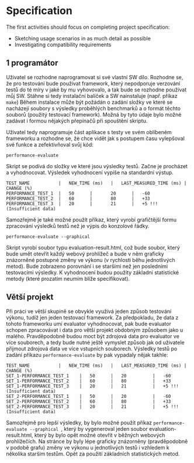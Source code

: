 # Specification

The first activities should focus on completing project specification:

- Sketching usage scenarios in as much detail as possible
- Investigating compatibility requirements

## 1 programátor
Uživatel se rozhodne naprogramovat si své vlastní SW dílo.
Rozhodne se, že pro testování bude používat framework, který nepodporuje verzování testů do té míry v jaké by mu vyhovovalo,
a tak bude se rozhodne používat můj SW.
Stáhne si tedy instalační balíček a SW nainstaluje (např. příkaz ```make```)
Během instalace může být požádán o zadání složky ve které se nacházejí soubory s výsledky proběhlých benchmarků a o formát těchto
souborů (použitý testovací framework). Možná by tyto údaje bylo možné zadávat i formou nějakých přepínačů při spouštění skriptu.

Uživatel tedy naprogramuje část aplikace s testy ve svém oblíbeném frameworku a rozhodne se, že chce vidět jak s postupem času vylepšoval
své funkce a zefektivňoval svůj kód:
```
performance-evaluate
```
Skript se podívá do složky ve které jsou výsledky testů. Začne je procházet a vyhodnocovat. Výsledek vyhodnocení vypíše na standardní
výstup.

	TEST_NAME			|	NEW_TIME (ms)	|	LAST_MEASURED_TIME (ms)	|	CHANGE (%)
	PERFORMANCE_TEST_1	|	50		|		20		|	-60
	PERFORMANCE_TEST_2	|	60		|		80		|	+33
	PERFORMANCE_TEST_3	|	20		|		21		|	+5 !!! (Insufficient data)

Samozřejmě je také možné použít příkaz, který vyrobí grafičtější formu zpracování výsledků testů než je výpis do konzolové řádky.

```
performance-evaluate --graphical
```
Skript vyrobí soubor typu evaluation-result.html, což bude soubor, který bude umět otevřít každý webový prohlížeč a bude v něm graficky
znázorněné postupné změny ve výkonu (v rychlosti běhu jednotlivých metod). Bude zobrazeno porovnání i se staršími než jen posledními
testovacími výsledky. K vyhodnocení budou použity základní statistické metody (které prozatím neumím blíže specifikovat).


## Větší projekt
Při práci ve větší skupině se obvykle využívá jeden způsob testování výkonu, tudíž jen jeden testovací framework. Za předpokladu, že data 
z tohoto frameworku umí evaluator vyhodnocovat, pak bude evaluator schopen zpracovávat i data pro větší projekt obdobným způsobem jako u malého.
Pravděpodobně budou moct být zdrojová data pro evaluator ve více souborech, a tedy bude nutné ještě vymyslet způsob jak od uživatele přijmout
zdrojová data ve více vstupních souborech. Výsledky testů po zadání příkazu ```performance-evaluate``` by pak vypadaly nějak takhle:

	TEST_NAME			|	NEW_TIME (ms)	|	LAST_MEASURED_TIME (ms)	|	CHANGE (%)
	SET_1-PERFORMANCE_TEST_1	|	50		|	20			|	-60
	SET_1-PERFORMANCE_TEST_2	|	60		|	80			|	+33
	SET_1-PERFORMANCE_TEST_3	|	20		|	21			|	+5 !!! (Insufficient data)
	SET_2-PERFORMANCE_TEST_1	|	50		|	20			|	-60
	SET_2-PERFORMANCE_TEST_2	|	60		|	80			|	+33
	SET_2-PERFORMANCE_TEST_3	|	20		|	21			|	+5 !!! (Insufficient data)

Samozřejmě pro lepší výsledky, by bylo možné použít příkaz ```performance-evaluate --graphical ```, který by vygeneroval jeden soubor 
evaluation-result.html, který by bylo opět možné otevřít v běžných webových prohlížečích. Na stránce by byly lépe graficky znázorněny
(pravděpodobně v podobě grafu) změny ve výkonu u jednotlivých testů i vzhledem k několika starším testům. Opět za použití základních 
statistických metod. 

